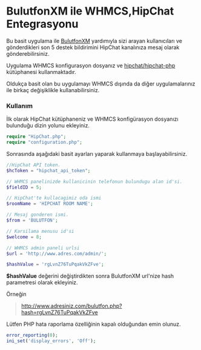 # BulutfonXM ile WHMCS,HipChat Entegrasyonu

Bu basit uygulama ile [BulutfonXM](https://github.com/bulutfon/documents/tree/master/BFXM) yardımıyla sizi arayan kullanıcıları ve gönderdikleri son 5 destek bildirimini HipChat kanalınıza mesaj olarak gönderebilirsiniz.

Uygulama WHMCS konfigurasyon dosyanız ve [hipchat/hipchat-php](https://github.com/hipchat/hipchat-php) kütüphanesi kullanmaktadır.

Oldukça basit olan bu uygulamayı WHMCS dışında da diğer uygulamalarınız ile birkaç değişiklikle kullanabilirsiniz.

### Kullanım
İlk olarak HipChat kütüphaneniz ve WHMCS konfigürasyon dosyanızı bulunduğu dizin yolunu ekleyiniz.

```php
require "HipChat.php";
require "configuration.php";
```	
Sonrasında aşağıdaki basit ayarları yaparak kullanmaya başlayabilirsiniz.
```php
//HipChat API token.
$hcToken = "hipchat_api_token";

// WHMCS panelinizde kullanicinin telefonun bulundugu alan id'si.
$fieldID = 5;

// HipChat'te kullacagimiz oda ismi
$roomName = 'HIPCHAT ROOM NAME';

// Mesaj gonderen ismi.
$from = 'BULUTFON';

// Karsilama menusu id'si
$welcome = 8;

// WHMCS admin paneli urlsi
$url = 'http://www.adres.com/admin/';

$hashValue = 'rgLvnZ76TuPqakVkZFve';
```
**$hashValue** değerini değiştirdikten sonra BulutfonXM url'nize hash parametresi olarak ekleyiniz.

Örneğin
> http://www.adresiniz.com/bulutfon.php?hash=rgLvnZ76TuPqakVkZFve



Lütfen PHP hata raporlama özelliğinin kapalı olduğundan emin olunuz.

```php
error_reporting(0);
ini_set('display_errors', 'Off');
```
